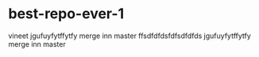 

# best-repo-ever-1
vineet
jgufuyfytffytfy   merge inn master
ffsdfdfdsfdfsdfdfds
jgufuyfytffytfy   merge inn master
